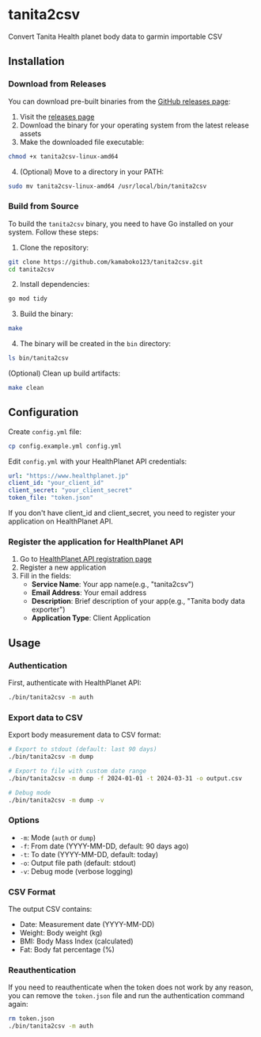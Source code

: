 # tanita2csv
Convert Tanita Health planet body data to garmin importable CSV

## Installation

### Download from Releases
You can download pre-built binaries from the [GitHub releases page](https://github.com/kamaboko123/tanita2csv/releases):

1. Visit the [releases page](https://github.com/kamaboko123/tanita2csv/releases)
2. Download the binary for your operating system from the latest release assets
3. Make the downloaded file executable:
```bash
chmod +x tanita2csv-linux-amd64
```
4. (Optional) Move to a directory in your PATH:
```bash
sudo mv tanita2csv-linux-amd64 /usr/local/bin/tanita2csv
```

### Build from Source
To build the `tanita2csv` binary, you need to have Go installed on your system. Follow these steps:
1. Clone the repository:
```bash
git clone https://github.com/kamaboko123/tanita2csv.git
cd tanita2csv
```

2. Install dependencies:
```bash
go mod tidy
```

3. Build the binary:
```bash
make
```

4. The binary will be created in the `bin` directory:
```bash
ls bin/tanita2csv
```

(Optional) Clean up build artifacts:
```bash
make clean
```

## Configuration
Create `config.yml` file:
```bash
cp config.example.yml config.yml
```

Edit `config.yml` with your HealthPlanet API credentials:
```yaml
url: "https://www.healthplanet.jp"
client_id: "your_client_id"
client_secret: "your_client_secret"
token_file: "token.json"
```

If you don't have client_id and client_secret, you need to register your application on HealthPlanet API.

### Register the application for HealthPlanet API
1. Go to [HealthPlanet API registration page](https://www.healthplanet.jp/apis_account.do)
2. Register a new application
3. Fill in the fields:
    - **Service Name**: Your app name(e.g., "tanita2csv")
    - **Email Address**: Your email address
    - **Description**: Brief description of your app(e.g., "Tanita body data exporter")
    - **Application Type**: Client Application


## Usage

### Authentication
First, authenticate with HealthPlanet API:
```bash
./bin/tanita2csv -m auth
```

### Export data to CSV
Export body measurement data to CSV format:
```bash
# Export to stdout (default: last 90 days)
./bin/tanita2csv -m dump

# Export to file with custom date range
./bin/tanita2csv -m dump -f 2024-01-01 -t 2024-03-31 -o output.csv

# Debug mode
./bin/tanita2csv -m dump -v
```

### Options
- `-m`: Mode (`auth` or `dump`)
- `-f`: From date (YYYY-MM-DD, default: 90 days ago)
- `-t`: To date (YYYY-MM-DD, default: today)
- `-o`: Output file path (default: stdout)
- `-v`: Debug mode (verbose logging)

### CSV Format
The output CSV contains:
- Date: Measurement date (YYYY-MM-DD)
- Weight: Body weight (kg)
- BMI: Body Mass Index (calculated)
- Fat: Body fat percentage (%)


### Reauthentication
If you need to reauthenticate when the token does not work by any reason, you can remove the `token.json` file and run the authentication command again:
```bash
rm token.json
./bin/tanita2csv -m auth
```
